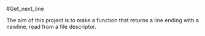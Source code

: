 #Get_next_line

The aim of this project is to make a function that returns a line ending with a newline, read from a file descriptor.
